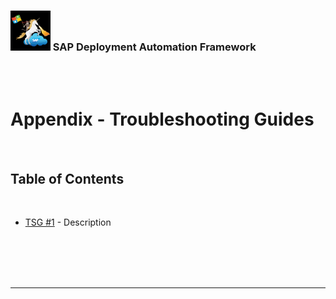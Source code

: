 ### <img src="../assets/images/UnicornSAPBlack256x256.png" width="64px"> SAP Deployment Automation Framework <!-- omit in toc -->
<br/><br/>

# Appendix - Troubleshooting Guides <!-- omit in toc -->

<br/>

## Table of Contents <!-- omit in toc -->
<br/>

- [TSG #1](appendix-troubleshooting_guides-tsg_00001.md) - Description



<br/><br/><br/><br/>

---
<br/>
